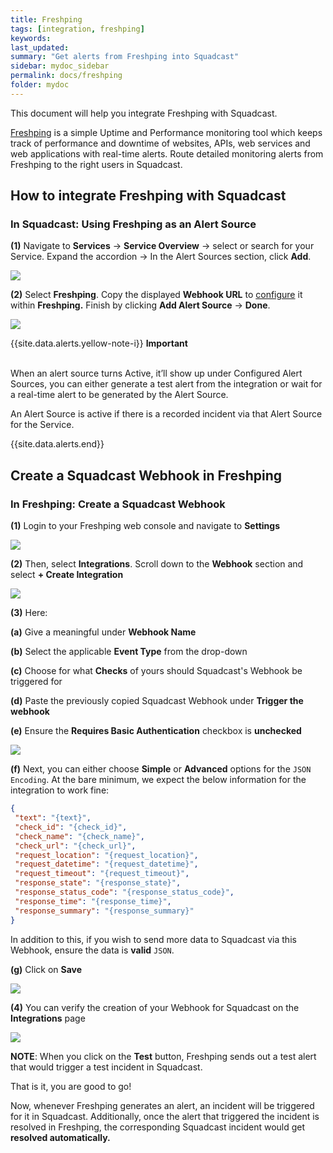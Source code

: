 ```yaml
---
title: Freshping
tags: [integration, freshping]
keywords: 
last_updated: 
summary: "Get alerts from Freshping into Squadcast"
sidebar: mydoc_sidebar
permalink: docs/freshping
folder: mydoc
---
```


This document will help you integrate Freshping with Squadcast.

[Freshping](https://www.freshworks.com/website-monitoring/) is a simple Uptime and Performance monitoring tool which keeps track of performance and downtime of websites, APIs, web services and web applications with real-time alerts.
Route detailed monitoring alerts from Freshping to the right users in Squadcast.

## How to integrate Freshping with Squadcast

### In Squadcast: Using Freshping as an Alert Source

**(1)** Navigate to **Services** -> **Service Overview** -> select or search for your Service. Expand the accordion -> In the Alert Sources section, click **Add**.

![](<images/Alert_Sources.png>)

**(2)** Select **Freshping**. Copy the displayed **Webhook URL** to [configure](freshping#create-a-squadcast-webhook-in-freshping) it within **Freshping.** Finish by clicking **Add Alert Source** -> **Done**.

![](<images/Freshping.png>)

{{site.data.alerts.yellow-note-i}}
<b>Important</b><br/><br/>
<p>When an alert source turns Active, it’ll show up under Configured Alert Sources, you can either generate a test alert from the integration or wait for a real-time alert to be generated by the Alert Source.</p>
<p>An Alert Source is active if there is a recorded incident via that Alert Source for the Service.</p>
{{site.data.alerts.end}}

## Create a Squadcast Webhook in Freshping

### In Freshping: Create a Squadcast Webhook

**(1)** Login to your Freshping web console and navigate to **Settings** 

![](images/freshping_2.png)

**(2)** Then, select **Integrations**. Scroll down to the **Webhook** section and select **+ Create Integration**

![](images/freshping_3.png)

**(3)** Here:

**(a)** Give a meaningful under **Webhook Name**

**(b)** Select the applicable **Event Type** from the drop-down

**(c)** Choose for what **Checks** of yours should Squadcast's Webhook be triggered for

**(d)** Paste the previously copied Squadcast Webhook under **Trigger the webhook**

**(e)** Ensure the **Requires Basic Authentication** checkbox is **unchecked**

![](images/freshping_4.png)

**(f)** Next, you can either choose **Simple** or **Advanced** options for the `JSON Encoding`. At the bare minimum, we expect the below information for the integration to work fine:

 ```json
{
  "text": "{text}",
  "check_id": "{check_id}",
  "check_name": "{check_name}",
  "check_url": "{check_url}",
  "request_location": "{request_location}",
  "request_datetime": "{request_datetime}",
  "request_timeout": "{request_timeout}",
  "response_state": "{response_state}",
  "response_status_code": "{response_status_code}",
  "response_time": "{response_time}",
  "response_summary": "{response_summary}"
}
 ```

 In addition to this, if you wish to send more data to Squadcast via this Webhook, ensure the data is **valid** `JSON`.

 **(g)** Click on **Save**

 ![](images/freshping_5.png)

**(4)** You can verify the creation of your Webhook for Squadcast on the **Integrations** page

![](images/freshping_6.png)

**NOTE**: When you click on the **Test** button, Freshping sends out a test alert that would trigger a test incident in Squadcast.

That is it, you are good to go! 

Now, whenever Freshping generates an alert, an incident will be triggered for it in Squadcast. Additionally, once the alert that triggered the incident is resolved in Freshping, the corresponding Squadcast incident would get **resolved automatically.**